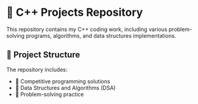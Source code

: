 # 🚀 C++ Projects Repository  

This repository contains my C++ coding work, including various problem-solving programs, algorithms, and data structures implementations.  

## 📂 Project Structure  
The repository includes:  
- 🔹 Competitive programming solutions  
- 🔹 Data Structures and Algorithms (DSA)   
- 🔹 Problem-solving practice  



